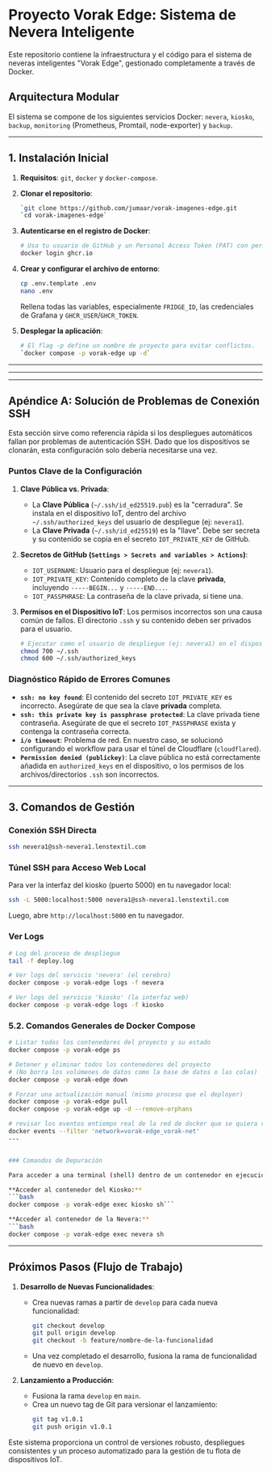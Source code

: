 # Proyecto Vorak Edge: Sistema de Nevera Inteligente

Este repositorio contiene la infraestructura y el código para el sistema de neveras inteligentes "Vorak Edge", gestionado completamente a través de Docker.

## Arquitectura Modular

El sistema se compone de los siguientes servicios Docker: `nevera`, `kiosko`, `backup`, `monitoring` (Prometheus, Promtail, node-exporter) y `backup`.

---

## 1. Instalación Inicial

1.  **Requisitos**: `git`, `docker` y `docker-compose`.

2.  **Clonar el repositorio**:
    ```bash
    `git clone https://github.com/jumaar/vorak-imagenes-edge.git
    `cd vorak-imagenes-edge`
    ```

3.  **Autenticarse en el registro de Docker**:
    ```bash
    # Usa tu usuario de GitHub y un Personal Access Token (PAT) con permisos `read:packages`.
    docker login ghcr.io
    ```

4.  **Crear y configurar el archivo de entorno**:
    ```bash
    cp .env.template .env
    nano .env
    ```
    Rellena todas las variables, especialmente `FRIDGE_ID`, las credenciales de Grafana y `GHCR_USER`/`GHCR_TOKEN`.

5.  **Desplegar la aplicación**:
    ```bash
    # El flag -p define un nombre de proyecto para evitar conflictos.
    `docker compose -p vorak-edge up -d`
    ```

---
---

---

## Apéndice A: Solución de Problemas de Conexión SSH

Esta sección sirve como referencia rápida si los despliegues automáticos fallan por problemas de autenticación SSH. Dado que los dispositivos se clonarán, esta configuración solo debería necesitarse una vez.

### Puntos Clave de la Configuración

1.  **Clave Pública vs. Privada**:
    -   La **Clave Pública** (`~/.ssh/id_ed25519.pub`) es la "cerradura". Se instala en el dispositivo IoT, dentro del archivo `~/.ssh/authorized_keys` del usuario de despliegue (ej: `nevera1`).
    -   La **Clave Privada** (`~/.ssh/id_ed25519`) es la "llave". Debe ser secreta y su contenido se copia en el secreto `IOT_PRIVATE_KEY` de GitHub.

2.  **Secretos de GitHub (`Settings > Secrets and variables > Actions`)**:
    -   `IOT_USERNAME`: Usuario para el despliegue (ej: `nevera1`).
    -   `IOT_PRIVATE_KEY`: Contenido completo de la clave **privada**, incluyendo `-----BEGIN...` y `-----END...`.
    -   `IOT_PASSPHRASE`: La contraseña de la clave privada, si tiene una.

3.  **Permisos en el Dispositivo IoT**:
    Los permisos incorrectos son una causa común de fallos. El directorio `.ssh` y su contenido deben ser privados para el usuario.
    ```bash
    # Ejecutar como el usuario de despliegue (ej: nevera1) en el dispositivo
    chmod 700 ~/.ssh
    chmod 600 ~/.ssh/authorized_keys
    ```

### Diagnóstico Rápido de Errores Comunes

-   **`ssh: no key found`**: El contenido del secreto `IOT_PRIVATE_KEY` es incorrecto. Asegúrate de que sea la clave **privada** completa.
-   **`ssh: this private key is passphrase protected`**: La clave privada tiene contraseña. Asegúrate de que el secreto `IOT_PASSPHRASE` exista y contenga la contraseña correcta.
-   **`i/o timeout`**: Problema de red. En nuestro caso, se solucionó configurando el workflow para usar el túnel de Cloudflare (`cloudflared`).
-   **`Permission denied (publickey)`**: La clave pública no está correctamente añadida en `authorized_keys` en el dispositivo, o los permisos de los archivos/directorios `.ssh` son incorrectos.

---

## 3. Comandos de Gestión
### Conexión SSH Directa
```bash
ssh nevera1@ssh-nevera1.lenstextil.com
```

### Túnel SSH para Acceso Web Local
Para ver la interfaz del kiosko (puerto 5000) en tu navegador local:
```bash
ssh -L 5000:localhost:5000 nevera1@ssh-nevera1.lenstextil.com
```
Luego, abre `http://localhost:5000` en tu navegador.

### Ver Logs
```bash
# Log del proceso de despliegue
tail -f deploy.log

# Ver logs del servicio 'nevera' (el cerebro)
docker compose -p vorak-edge logs -f nevera

# Ver logs del servicio 'kiosko' (la interfaz web)
docker compose -p vorak-edge logs -f kiosko
```


### 5.2. Comandos Generales de Docker Compose

```bash
# Listar todos los contenedores del proyecto y su estado
docker compose -p vorak-edge ps

# Detener y eliminar todos los contenedores del proyecto
# (No borra los volúmenes de datos como la base de datos o las colas)
docker compose -p vorak-edge down

# Forzar una actualización manual (mismo proceso que el deployer)
docker compose -p vorak-edge pull
docker compose -p vorak-edge up -d --remove-orphans

# revisar los eventos entiempo real de la red de docker que se quiera ver
docker events --filter 'network=vorak-edge_vorak-net'
---


### Comandos de Depuración

Para acceder a una terminal (shell) dentro de un contenedor en ejecución, puedes usar los siguientes comandos. Esto es útil para revisar logs, verificar archivos o ejecutar comandos manualmente.

**Acceder al contenedor del Kiosko:**
```bash
docker compose -p vorak-edge exec kiosko sh```

**Acceder al contenedor de la Nevera:**
```bash
docker compose -p vorak-edge exec nevera sh
``` 



---

## Próximos Pasos (Flujo de Trabajo)

1.  **Desarrollo de Nuevas Funcionalidades**:
    - Crea nuevas ramas a partir de `develop` para cada nueva funcionalidad:
      ```bash
      git checkout develop
      git pull origin develop
      git checkout -b feature/nombre-de-la-funcionalidad
      ```
    - Una vez completado el desarrollo, fusiona la rama de funcionalidad de nuevo en `develop`.

2.  **Lanzamiento a Producción**:
    - Fusiona la rama `develop` en `main`.
    - Crea un nuevo tag de Git para versionar el lanzamiento:
      ```bash
      git tag v1.0.1
      git push origin v1.0.1
      ```

Este sistema proporciona un control de versiones robusto, despliegues consistentes y un proceso automatizado para la gestión de tu flota de dispositivos IoT.
